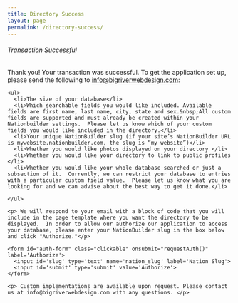 ```yaml
---
title: Directory Success
layout: page
permalink: /directory-success/
---
```

<script>
    function requestAuth() {
        event.preventDefault();
        slug = $("#slug").val();

        function preauthenticate(slug, callback) {
                var data= {
                    'slug' : slug
                }

                $.ajax({
                    type: "GET",
                    url: "http://www.nbdirectory.site/preauthenticate",
                    data: data,
                    crossDomain: true,
                });

                console.log(slug);

                callback(slug);
            }

        function authorization_redirect(slug) {
               url = "https://" + slug + ".nationbuilder.com/oauth/authorize?response_type=code&client_id=725cf9d4f9380b5d8946b238fb8d2f1f10c151b86dee199913ade8521679e2f6&redirect_uri=https%3A%2F%2Fwww.nbdirectory.site%2Fauthenticate";
               window.location.href = url;
        }

       preauthenticate(slug, authorization_redirect);
    }
</script>

<div id="main-container">
  <div class="directoryPageBox clickable">
    <h6>Transaction Successful</h6>
    <p>Thank you! Your transaction was successful. To get the application set up, please send the following to <a href="info@bigriverwebdesign.com">info@bigriverwebdesign.com</a>:</p>

    <ul>
      <li>The size of your database</li>
      <li>Which searchable fields you would like included. Available fields are first name, last name, city, state and sex.&nbsp;All custom fields are supported and must already be created within your Nationbuilder settings.  Please let us know which of your custom fields you would like included in the directory.</li>
      <li>Your unique NationBuilder slug (if your site’s NationBuilder URL is mywebsite.nationbuilder.com, the slug is “my website”)</li>
      <li>Whether you would like photos displayed on your directory </li>
      <li>Whether you would like your directory to link to public profiles </li>
      <li>Whether you would like your whole database searched or just a subsection of it.  Currently, we can restrict your database to entries with a particular custom field value.  Please let us know what you are looking for and we can advise about the best way to get it done.</li>

    </ul>

    <p> We will respond to your email with a block of code that you will include in the page template where you want the directory to be displayed.  In order to allow our authorize our application to access your database, please enter your NationBuilder slug in the box below and click "Authorize."</p>

    <form id="auth-form" class="clickable" onsubmit="requestAuth()" label='Authorize'>
      <input id='slug' type='text' name='nation_slug' label='Nation Slug'>
      <input id='submit' type='submit' value='Authorize'>
    </form>

    <p> Custom implementations are available upon request. Please contact us at info@bigriverwebdesign.com with any questions. </p>

  </div>
</div>

<script>
$(document).ready(function() {
    $('#main-container').fadeIn();
});
</script>
